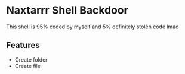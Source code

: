 # Naxtarrr Shell Backdoor

This shell is 95% coded by myself and 5% definitely stolen code lmao

## Features
* Create folder
* Create file
